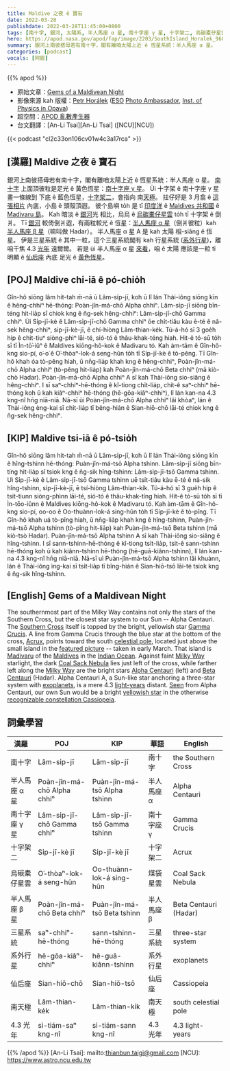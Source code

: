 ```yaml
---
title: Maldive 之夜 ê 寶石
date: 2022-03-28
publishdate: 2022-03-28T11:45:00+0800
tags: [南十字, 銀河, 太陽系, 半人馬座 α 星, 南十字座 γ 星, 十字架二, 烏碳橐仔星雲, 半人馬座 β 星, 三星系統, 系外行星, 仙后座, 半人馬座 α 星 A]
hero: https://apod.nasa.gov/apod/fap/image/2203/SouthIsland_Horalek_960_annotated.jpg
summary: 銀河上南彼搭毋若有南十字，閣有離咱太陽上近 ê 恆星系統：半人馬座 α 星。
categories: [podcast]
vocals: [阿錕]
---
```


{{% apod %}}

- 原始文章：[Gems of a Maldivean Night](https://apod.nasa.gov/apod/ap220328.html)
- 影像來源 kah 版權：[Petr Horálek](https://www.petrhoralek.com/#about-1) ([ESO](https://www.eso.org) [Photo Ambassador](https://www.eso.org/public/outreach/partnerships/photo-ambassadors/), [Inst. of Physics in Opava](https://www.slu.cz/phys/en/))
- 超空間：[APOD 亂數產生器](https://apod.nasa.gov/apod/random_apod.html)
- 台文翻譯：[An-Li Tsai][An-Li Tsai] ([NCU][NCU])

{{< podcast "cl2c33on106cv01w4c3a17rca" >}}

## [漢羅] Maldive 之夜 ê 寶石
銀河上南彼搭毋若有南十字，閣有離咱太陽上近 ê 恆星系統：半人馬座 α 星。
[南十字][Southern Cross t] 上面頂彼粒是足光 ê 黃色恆星：[南十字座 γ 星][Gamma Crucis]。
Ùi 十字架 ê 南十字座 γ 星 畫一條線到 下底 ê 藍色恆星，[十字架二][Acrux]，會指向 南[天極][celestial pole]。
拄仔好是 3 月翕 ê [這張相片][featured picture] 內底，小島 ê 頭殼頂遐。
彼个島嶼 to̍h 是 tī [印度洋][Indian Ocean] ê [Maldives 共和國][Maldives] ê [Madivaru 島][Madivaru]。
Kah 暗淡 ê [銀河][Milky Way 1]光 相比，烏烏 ê [烏碳橐仔星雲][Coal Sack Nebula] to̍h tī 十字架 ê 倒爿。
Tī [銀河][Milky Way 2] 較倚倒爿遐，有兩粒較光 ê 恆星：[半人馬座 α 星][Alpha Centauri]（倒爿彼粒）kah [半人馬座 β 星][Beta Centauri]（嘛叫做 Hadar）。
半人馬座 α 星 A 是 kah 太陽 相-siâng ê 恆星。
伊是三星系統 ê 其中一粒，這个三星系統閣有 kah 行星系統 ([系外行星][exoplanets])，離咱干焦 4.3 [光年][light-years] 遠爾爾。
若是 ùi 半人馬座 α 星 [來看][Seen]，咱 ê 太陽 應該是一粒 tī 明顯 ê [仙后座][recognizable constellation Cassiopeia] 內底 足光 ê [黃色恆星][yellowish star]。


## [POJ] Maldive chi-iā ê pó-chio̍h
Gîn-hô siōng lâm hit-tah m̄-nā ū Lâm-si̍p-jī, koh ū lî lán Thài-iông siōng kīn ê hêng-chhiⁿ hē-thóng: Poàn-jîn-má-chō Alpha chhiⁿ.
Lâm-si̍p-jī siōng bīn-téng hit-lia̍p sī chiok kng ê n̂g-sek hêng-chhiⁿ: Lâm-si̍p-jī-chō Gamma chhiⁿ.
Ùi Si̍p-jī-kè ê Lâm-si̍p-jī-chō Gamma chhiⁿ ōe chi̍t-tiâu kàu ē-té ê nâ-sek hêng-chhiⁿ, si̍p-jī-kè-jī, ē chí-hiòng Lâm-thian-ke̍k.
Tú-á-hó sī 3 goe̍h hip ê chit-tiuⁿ siòng-phìⁿ lāi-té, sió-tó ê thâu-khak-téng hiah.
Hit-ê tó-sū to̍h sī tī Ìn-tō͘-iûⁿ ê Maldives kiōng-hô-kok ê Madivaru tó.
Kah àm-tām ê Gîn-hô-kng sio-pí, o͘-o͘ ê O͘-thòaⁿ-lok-á seng-hûn to̍h tī Si̍p-jī-kè ê tò-pêng.
Tī Gîn-hô khah óa tò-pêng hiah, ū nn̄g-lia̍p khah kng ê hêng-chhiⁿ, Poàn-jîn-má-chō Alpha chhiⁿ (tò-pêng hit-lia̍p) kah Poàn-jîn-má-chō Beta chhiⁿ (mā kiò-chò Hadar).
Poàn-jîn-má-chō Alpha chhiⁿ A sī kah Thài-iông sio-siâng ê hêng-chhiⁿ.
I sī saⁿ-chhiⁿ-hē-thóng ê kî-tiong chi̍t-lia̍p, chit-ê saⁿ-chhiⁿ hē-thóng koh ū kah kiâⁿ-chhiⁿ hē-thóng (hē-gōa-kiâⁿ-chhiⁿ), lî lán kan-na 4.3 kng-nî hn̄g niā-niā.
Nā-sī ùi Poàn-jîn-má-chō Alpha chhiⁿ lâi khòaⁿ, lán ê Thài-iông èng-kai sī chi̍t-lia̍p tī bêng-hián ê Sian-hiō-chō lāi-té chiok kng ê n̂g-sek hêng-chhiⁿ.


## [KIP] Maldive tsi-iā ê pó-tsio̍h
Gîn-hô siōng lâm hit-tah m̄-nā ū Lâm-si̍p-jī, koh ū lî lán Thài-iông siōng kīn ê hîng-tshinn hē-thóng: Puàn-jîn-má-tsō Alpha tshinn.
Lâm-si̍p-jī siōng bīn-tíng hit-lia̍p sī tsiok kng ê n̂g-sik hîng-tshinn: Lâm-si̍p-jī-tsō Gamma tshinn.
Uì Si̍p-jī-kè ê Lâm-si̍p-jī-tsō Gamma tshinn uē tsi̍t-tiâu kàu ē-té ê nâ-sik hîng-tshinn, si̍p-jī-kè-jī, ē tsí-hiòng Lâm-thian-ki̍k.
Tú-á-hó sī 3 gue̍h hip ê tsit-tiunn siòng-phìnn lāi-té, sió-tó ê thâu-khak-tíng hiah.
Hit-ê tó-sū to̍h sī tī Ìn-tōo-iûnn ê Maldives kiōng-hô-kok ê Madivaru tó.
Kah àm-tām ê Gîn-hô-kng sio-pí, oo-oo ê Oo-thuànn-lok-á sing-hûn to̍h tī Si̍p-jī-kè ê tò-pîng.
Tī Gîn-hô khah uá tò-pîng hiah, ū nn̄g-lia̍p khah kng ê hîng-tshinn, Puàn-jîn-má-tsō Alpha tshinn (tò-pîng hit-lia̍p) kah Puàn-jîn-má-tsō Beta tshinn (mā kiò-tsò Hadar).
Puàn-jîn-má-tsō Alpha tshinn A sī kah Thài-iông sio-siâng ê hîng-tshinn.
I sī sann-tshinn-hē-thóng ê kî-tiong tsi̍t-lia̍p, tsit-ê sann-tshinn hē-thóng koh ū kah kiânn-tshinn hē-thóng (hē-guā-kiânn-tshinn), lî lán kan-na 4.3 kng-nî hn̄g niā-niā.
Nā-sī uì Puàn-jîn-má-tsō Alpha tshinn lâi khuànn, lán ê Thài-iông ìng-kai sī tsi̍t-lia̍p tī bîng-hián ê Sian-hiō-tsō lāi-té tsiok kng ê n̂g-sik hîng-tshinn.

## [English] Gems of a Maldivean Night

The southernmost part of the Milky Way contains not only the stars of the Southern Cross, but the closest star system to our Sun -- Alpha Centauri.
The [Southern Cross][Southern Cross e] itself is topped by the bright, yellowish star [Gamma Crucis][Gamma Crucis].
A line from Gamma Crucis through the blue star at the bottom of the cross, [Acrux][Acrux], points toward the south [celestial pole][celestial pole], located just above the small island in the [featured picture][featured picture] -- taken in early March.
That island is [Madivaru][Madivaru] of the [Maldives][Maldives] in the [Indian Ocean][Indian Ocean].
Against faint [Milky Way][Milky Way 1] starlight, the dark [Coal Sack Nebula][Coal Sack Nebula] lies just left of the cross, while farther left along the [Milky Way][Milky Way 2] are the bright stars [Alpha Centauri][Alpha Centauri] (left) and [Beta Centauri][Beta Centauri] (Hadar).
Alpha Centauri A, a Sun-like star anchoring a three-star system with [exoplanets][exoplanets], is a mere 4.3 [light-years][light-years] distant.
[Seen][Seen] from Alpha Centauri, our own Sun would be a bright [yellowish star][yellowish star] in the otherwise [recognizable constellation Cassiopeia][recognizable constellation Cassiopeia].

## 詞彙學習

|漢羅|POJ|KIP|華語|English|
|-|-|-|-|-|
|南十字|Lâm-si̍p-jī|Lâm-si̍p-jī|南十字|the Southern Cross|
|半人馬座 α 星|Poàn-jîn-má-chō Alpha chhiⁿ|Puàn-jîn-má-tsō Alpha tshinn|半人馬座 α|Alpha Centauri|
|南十字座 γ 星|Lâm-si̍p-jī-chō Gamma chhiⁿ|Lâm-si̍p-jī-tsō Gamma tshinn|南十字座 γ|Gamma Crucis|
|十字架二|Si̍p-jī-kè jī|Si̍p-jī-kè jī|十字架二|Acrux|
|烏碳橐仔星雲|O͘-thòaⁿ-lok-á seng-hûn|Oo-thuànn-lok-á sing-hûn|煤袋星雲|Coal Sack Nebula|
|半人馬座 β 星|Poàn-jîn-má-chō Beta chhiⁿ|Puàn-jîn-má-tsō Beta tshinn|半人馬座 β|Beta Centauri (Hadar)|
|三星系統|saⁿ-chhiⁿ-hē-thóng|sann-tshinn-hē-thóng|三星系統|three-star system|
|系外行星|hē-gōa-kiâⁿ-chhiⁿ|hē-guā-kiânn-tshinn|系外行星|exoplanets|
|仙后座|Sian-hiō-chō|Sian-hiō-tsō|仙后座|Cassiopeia|
|南天極|Lâm-thian-ke̍k|Lâm-thian-ki̍k|南天極|south celestial pole|
|4.3 光年|sì-tiám-saⁿ kng-nî|sì-tiám-sann kng-nî|4.3 光年|4.3 light-years|

{{% /apod %}}
[An-Li Tsai]: mailto:thianbun.taigi@gmail.com
[NCU]: https://www.astro.ncu.edu.tw

[copyright]: https://apod.nasa.gov/apod/fap/lib/about_apod.html#srapply

[Southern Cross e]:https://apod.nasa.gov/apod/ap210125.html
[Southern Cross t]:https://apod.tw/daily/20210125/
[Gamma Crucis]:https://en.wikipedia.org/wiki/Gacrux
[Acrux]:https://en.wikipedia.org/wiki/Acrux
[celestial pole]:https://en.wikipedia.org/wiki/Celestial_pole
[featured picture]:https://www.petrhoralek.com/?p=22973
[Madivaru]:https://youtu.be/bBI-q7ewXD4
[Maldives]:https://en.wikipedia.org/wiki/Maldives
[Indian Ocean]:https://en.wikipedia.org/wiki/Indian_Ocean
[Milky Way 1]:https://solarsystem.nasa.gov/resources/285/the-milky-way-galaxy/
[Coal Sack Nebula]:https://apod.nasa.gov/apod/ap960503.html
[Milky Way 2]:http://www.atlasoftheuniverse.com/galaxy.html
[Alpha Centauri]:https://en.wikipedia.org/wiki/Alpha_Centauri
[Beta Centauri]:https://en.wikipedia.org/wiki/Beta_Centauri
[exoplanets]:https://apod.nasa.gov/apod/ap160825.html
[light-years]:https://spaceplace.nasa.gov/light-year/en/
[Seen]:https://media.istockphoto.com/photos/picture-of-a-cat-on-a-white-background-looking-up-picture-id182176351
[yellowish star]:http://solar-center.stanford.edu/SID/activities/GreenSun.html
[recognizable constellation Cassiopeia]:https://earthsky.org/constellations/constellation-cassiopeia-the-queen-lady-of-the-chair-how-to-find-history-myth/
